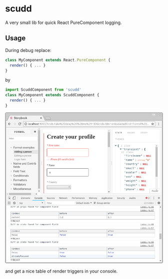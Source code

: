 # scudd

A very small lib for quick React PureComponent logging.

## Usage

During debug replace:

```js
class MyComponent extends React.PureComponent {
  render() { ... }
}
```

by

```js
import ScuddComponent from 'scudd'
class MyComponent extends ScuddComponent {
  render() { ... }
}
```

[![](https://github.com/paradoxxxzero/scudd/raw/master/sshot.png)](https://github.com/paradoxxxzero/scudd/raw/master/sshot.png)

and get a nice table of render triggers in your console.
